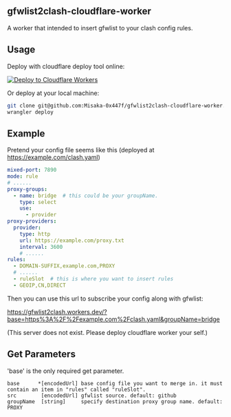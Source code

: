 ## gfwlist2clash-cloudflare-worker
A worker that intended to insert gfwlist to your clash config rules.

## Usage
Deploy with cloudflare deploy tool online:

[![Deploy to Cloudflare Workers](https://deploy.workers.cloudflare.com/button)](https://deploy.workers.cloudflare.com/?url=https://github.com/Misaka-0x447f/gfwlist2clash-cloudflare-worker)

Or deploy at your local machine:

```sh
git clone git@github.com:Misaka-0x447f/gfwlist2clash-cloudflare-worker.git
wrangler deploy
```

## Example
Pretend your config file seems like this (deployed at https://example.com/clash.yaml)

```yaml
mixed-port: 7890
mode: rule
# ......
proxy-groups:
  - name: bridge  # this could be your groupName.
    type: select
    use:
      - provider
proxy-providers:
  provider:
    type: http
    url: https://example.com/proxy.txt
    interval: 3600
    # ......
rules:
  - DOMAIN-SUFFIX,example.com,PROXY
  # ......
  - ruleSlot  # this is where you want to insert rules
  - GEOIP,CN,DIRECT
```

Then you can use this url to subscribe your config along with gfwlist:

https://gfwlist2clash.workers.dev/?base=https%3A%2F%2Fexample.com%2Fclash.yaml&groupName=bridge

(This server does not exist. Please deploy cloudflare worker your self.)

## Get Parameters

'base' is the only required get parameter.

```
base      *[encodedUrl] base config file you want to merge in. it must contain an item in "rules" called "ruleSlot".
src        [encodedUrl] gfwlist source. default: github
groupName  [string]     specify destination proxy group name. default: PROXY
```
